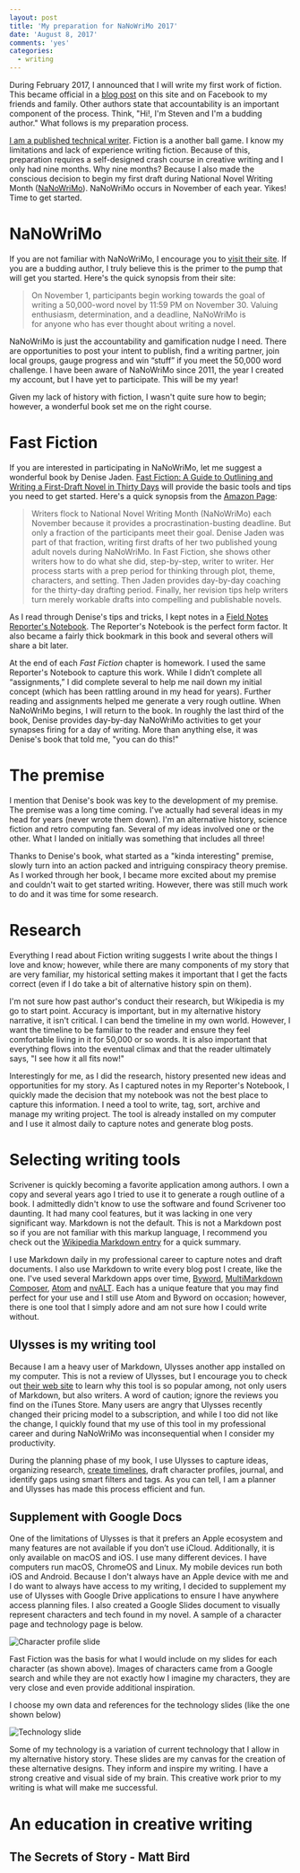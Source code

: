 ```yaml
---
layout: post
title: 'My preparation for NaNoWriMo 2017'
date: 'August 8, 2017'
comments: 'yes'
categories:
  - writing
---
```


During February 2017, I announced that I will write my first work of fiction. This became official in a [blog post][1] on this site and on Facebook to my friends and family. Other authors state that accountability is an important component of the process. Think, "Hi!, I'm Steven and I'm a budding author." What follows is my preparation process.

[I am a published technical writer][2]. Fiction is a another ball game. I know my limitations and lack of experience writing fiction. Because of this, preparation requires a self-designed crash course in creative writing and I only had nine months. Why nine months? Because I also made the conscious decision to begin my first draft during National Novel Writing Month ([NaNoWriMo][3]). NaNoWriMo occurs in November of each year. Yikes! Time to get started.

# NaNoWriMo
If you are not familiar with NaNoWriMo, I encourage you to [visit their site][4]. If you are a budding author, I truly believe this is the primer to the pump that will get you started. Here's the quick synopsis from their site:

> On November 1, participants begin working towards the goal of writing a 50,000-word novel by 11:59 PM on November 30. Valuing enthusiasm, determination, and a deadline, NaNoWriMo is for anyone who has ever thought about writing a novel.

NaNoWriMo is just the accountability and gamification nudge I need. There are opportunities to post your intent to publish, find a writing partner, join local groups, gauge progress and win “stuff” if you meet the 50,000 word challenge. I have been aware of NaNoWriMo since 2011, the year I created my account, but I have yet to participate. This will be my year!

Given my lack of history with fiction, I wasn't quite sure how to begin; however, a wonderful book set me on the right course.

# Fast Fiction
If you are interested in participating in NaNoWriMo, let me suggest a wonderful book by Denise Jaden. [Fast Fiction: A Guide to Outlining and Writing a First-Draft Novel in Thirty Days][5] will provide the basic tools and tips you need to get started. Here's a quick synopsis from the [Amazon Page][6]:

> Writers flock to National Novel Writing Month (NaNoWriMo) each November because it provides a procrastination-busting deadline. But only a fraction of the participants meet their goal. Denise Jaden was part of that fraction, writing first drafts of her two published young adult novels during NaNoWriMo. In Fast Fiction, she shows other writers how to do what she did, step-by-step, writer to writer. Her process starts with a prep period for thinking through plot, theme, characters, and setting. Then Jaden provides day-by-day coaching for the thirty-day drafting period. Finally, her revision tips help writers turn merely workable drafts into compelling and publishable novels.

As I read through Denise's tips and tricks, I kept notes in a [Field Notes Reporter's Notebook][7]. The Reporter's Notebook is the perfect form factor. It also became a fairly thick bookmark in this book and several others will share a bit later.

At the end of each *Fast Fiction* chapter is homework. I used the same Reporter's Notebook to capture this work. While I didn’t complete all “assignments,” I did complete several to help me nail down my initial concept (which has been rattling around in my head for years). Further reading and assignments helped me generate a very rough outline. When NaNoWriMo begins, I will return to the book. In roughly the last third of the book, Denise provides day-by-day NaNoWriMo activities to get your synapses firing for a day of writing. More than anything else, it was Denise's book that told me, "you can do this!"

# The premise
I mention that Denise's book was key to the development of my premise. The premise was a long time coming. I've actually had several ideas in my head for years (never wrote them down). I'm an alternative history, science fiction and retro computing fan. Several of my ideas involved one or the other. What I landed on initially was something that includes all three!

Thanks to Denise's book, what started as a "kinda interesting" premise, slowly turn into an action packed and intriguing conspiracy theory premise. As I worked through her book, I became more excited about my premise and couldn't wait to get started writing. However, there was still much work to do and it was time for some research.

# Research
Everything I read about Fiction writing suggests I write about the things I love and know; however, while there are many components of my story that are very familiar, my historical setting makes it important that I get the facts correct (even if I do take a bit of alternative history spin on them).

I'm not sure how past author's conduct their research, but Wikipedia is my go to start point. Accuracy is important, but in my alternative history narrative, it isn't critical. I can bend the timeline in my own world. However, I want the timeline to be familiar to the reader and ensure they feel comfortable living in it for 50,000 or so words. It is also important that everything flows into the eventual climax and that the reader ultimately says, "I see how it all fits now!"

Interestingly for me, as I did the research, history presented new ideas and opportunities for my story. As I captured notes in my Reporter's Notebook, I quickly made the decision that my notebook was not the best place to capture this information. I need a tool to write, tag, sort, archive and manage my writing project. The tool is already installed on my computer and I use it almost daily to capture notes and generate blog posts.

# Selecting writing tools
Scrivener is quickly becoming a favorite application among authors. I own a copy and several years ago I tried to use it to generate a rough outline of a book. I admittedly didn't know to use the software and found Scrivener too daunting. It had many cool features, but it was lacking in one very significant way. Markdown is not the default. This is not a Markdown post so if you are not familiar with this markup language, I recommend you check out the [Wikipedia Markdown entry][8] for a quick summary.

I use Markdown daily in my professional career to capture notes and draft documents. I also use Markdown to write every blog post I create, like the one. I've used several Markdown apps over time, [Byword][9], [MultiMarkdown Composer][10], [Atom][11] and [nvALT][12]. Each has a unique feature that you may find perfect for your use and I still use Atom and Byword on occasion; however, there is one tool that I simply adore and am not sure how I could write without. 

## Ulysses is my writing tool
Because I am a heavy user of Markdown, Ulysses another app installed on my computer. This is not a review of Ulysses, but I encourage you to check out [their web site][13] to learn why this tool is so popular among, not only users of Markdown, but also writers. A word of caution; ignore the reviews you find on the iTunes Store. Many users are angry that Ulysses recently changed their pricing model to a subscription, and while I too did not like the change, I quickly found that my use of this tool in my professional career and during NaNoWriMo was inconsequential when I consider my productivity.

During the planning phase of my book, I use Ulysses to capture ideas, organizing research, [create timelines][14], draft character profiles, journal, and identify gaps using smart filters and tags. As you can tell, I am a planner and Ulysses has made this process efficient and fun.

## Supplement with Google Docs
One of the limitations of Ulysses is that it prefers an Apple ecosystem and many features are not available if you don’t use iCloud. Additionally, it is only available on macOS and iOS. I use many different devices. I have computers run macOS, ChromeOS and Linux. My mobile devices run both iOS and Android. Because I don't always have an Apple device with me and I do want to always have access to my writing, I decided to supplement my use of Ulysses with Google Drive applications to ensure I have anywhere access planning files. I also created a Google Slides document to visually represent characters and tech found in my novel. A sample of a character page and technology page is below.

![][image-1]

Fast Fiction was the basis for what I would include on my slides for each character (as shown above). Images of characters came from a Google search and while they are not exactly how I imagine my characters, they are very close and even provide additional inspiration.

I choose my own data and references for the technology slides (like the one shown below)

![][image-2]

Some of my technology is a variation of current technology that I allow in my alternative history story. These slides are my canvas for the creation of these alternative designs. They inform and inspire my writing. I have a strong creative and visual side of my brain. This creative work prior to my writing is what will make me successful.

# An education in creative writing
## The Secrets of Story - Matt Bird

[1]:	http://www.stevencombs.com/writing/2017/07/04/book-and-ulysses-timeline.html
[2]:	amazon.com/author/stevencombs
[3]:	http://nanowrimo.org/
[4]:	http://nanowrimo.org/
[5]:	http://amzn.to/2ulGR3s
[6]:	http://amzn.to/2ulGR3s
[7]:	http://amzn.to/2vfLkDJ
[8]:	https://en.wikipedia.org/wiki/Markdown
[9]:	https://bywordapp.com/
[10]:	http://multimarkdown.com/
[11]:	http://www.atom.io
[12]:	http://brettterpstra.com/projects/nvalt/
[13]:	https://ulyssesapp.com/
[14]:	http://www.stevencombs.com/writing/2017/07/04/book-and-ulysses-timeline.html

[image-1]:	# "Character profile slide"
[image-2]:	# "Technology slide"
